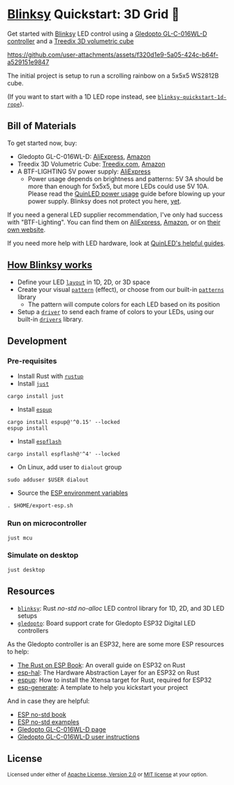 # [Blinksy][blinksy] Quickstart: 3D Grid 🌈

Get started with [Blinksy][blinksy] LED control using a [Gledopto GL-C-016WL-D controller](https://www.aliexpress.com/item/1005008707989546.html) and a [Treedix 3D volumetric cube](https://treedix.com/products/treedix-ws2812b-5050-rgb-led-light-board-led-cube-light-diy-kit-squared-led-digital-individually-addressable-5x5x5-for-children-and-teenagers-learning-compatible-with-arduino-and-raspberry-pi?variant=44841187148030)

https://github.com/user-attachments/assets/f320d1e9-5a05-424c-b64f-a529151e9847

The initial project is setup to run a scrolling rainbow on a 5x5x5 WS2812B cube.

(If you want to start with a 1D LED rope instead, see [`blinksy-quickstart-1d-rope`](https://github.com/ahdinosaur/blinksy-quickstart-1d-rope)).

## Bill of Materials

To get started now, buy:

- Gledopto GL-C-016WL-D: [AliExpress](https://www.aliexpress.com/item/1005008707989546.html), [Amazon](https://www.amazon.com/Controller-Dynamic-Lighting-Download-Addressable/dp/B0DT9QM25R)
- Treedix 3D Volumetric Cube: [Treedix.com](https://treedix.com/products/treedix-ws2812b-5050-rgb-led-light-board-led-cube-light-diy-kit-squared-led-digital-individually-addressable-5x5x5-for-children-and-teenagers-learning-compatible-with-arduino-and-raspberry-pi?variant=44841187148030), [Amazon](https://www.amazon.com/Treedix-Individually-Addressable-Teenagers-Compatible/dp/B0CGCH393Z)
- A BTF-LIGHTING 5V power supply: [AliExpress](https://www.aliexpress.com/item/32810906485.html)
  - Power usage depends on brightness and patterns: 5V 3A should be more than enough for 5x5x5, but more LEDs could use 5V 10A. Please read the [QuinLED power usage](https://quinled.info/2020/03/12/digital-led-power-usage/) guide before blowing up your power supply. Blinksy does not protect you here, [yet](https://github.com/ahdinosaur/blinksy/issues/47).

If you need a general LED supplier recommendation, I've only had success with "BTF-Lighting". You can find them on [AliExpress](https://btf-lighting.aliexpress.com/), [Amazon](https://www.amazon.com/stores/BTF-LIGHTING/BTF-LIGHTING/page/0FF60378-45DE-44E7-B0D7-8F5CD6478971), or on [their own website](https://www.btf-lighting.com/).

If you need more help with LED hardware, look at [QuinLED's helpful guides][quinled-guides].

[quinled-guides]: https://quinled.info/addressable-digital-leds/

## [How Blinksy works][how-blinksy-works]

[how-blinksy-works]: https://github.com/ahdinosaur/blinksy/#how-blinksy-works

- Define your LED [`layout`][layout] in 1D, 2D, or 3D space
- Create your visual [`pattern`][pattern] (effect), or choose from our built-in [`patterns`][patterns] library
  - The pattern will compute colors for each LED based on its position
- Setup a [`driver`][driver] to send each frame of colors to your LEDs, using our built-in [`drivers`][drivers] library.

[layout]: https://docs.rs/blinksy/0.8/blinksy/layout/index.html
[pattern]: https://docs.rs/blinksy/0.8/blinksy/pattern/index.html
[patterns]: https://docs.rs/blinksy/0.8/blinksy/patterns/index.html
[driver]: https://docs.rs/blinksy/0.8/blinksy/driver/index.html
[drivers]: https://docs.rs/blinksy/0.8/blinksy/drivers/index.html

## Development

### Pre-requisites

- Install Rust with [`rustup`][rustup]
- Install [`just`][just]

```shell
cargo install just
```

- Install [`espup`][espup]

```shell
cargo install espup@'^0.15' --locked
espup install
```

- Install [`espflash`][espflash]

```shell
cargo install espflash@'^4' --locked
```

- On Linux, add user to `dialout` group

```shell
sudo adduser $USER dialout
```

- Source the [ESP environment variables][esp-env-vars]

```shell
. $HOME/export-esp.sh
```

[rustup]: https://rustup.rs/
[just]: https://github.com/casey/just
[espup]: https://docs.esp-rs.org/book/installation/riscv-and-xtensa.html
[espflash]: https://docs.esp-rs.org/book/tooling/espflash.html
[esp-env-vars]: https://docs.esp-rs.org/book/installation/riscv-and-xtensa.html#3-set-up-the-environment-variables

### Run on microcontroller

```shell
just mcu
```

### Simulate on desktop

```shell
just desktop
```

## Resources

- [`blinksy`][blinksy]: Rust _no-std_ _no-alloc_  LED control library for 1D, 2D, and 3D LED setups
- [`gledopto`][gledopto]: Board support crate for Gledopto ESP32 Digital LED controllers

[blinksy]: https://github.com/ahdinosaur/blinksy
[gledopto]: https://github.com/ahdinosaur/blinksy/tree/main/esp/gledopto

As the Gledopto controller is an ESP32, here are some more ESP resources to help:

- [The Rust on ESP Book](https://docs.esp-rs.org/book/introduction.html): An overall guide on ESP32 on Rust
- [esp-hal](https://docs.espressif.com/projects/rust/esp-hal/1.0.0-beta.0/esp32/esp_hal/index.html): The Hardware Abstraction Layer for an ESP32 on Rust
- [espup](https://docs.esp-rs.org/book/installation/riscv-and-xtensa.html): How to install the Xtensa target for Rust, required for ESP32
- [esp-generate](https://docs.esp-rs.org/book/writing-your-own-application/generate-project/esp-generate.html): A template to help you kickstart your project

And in case they are helpful:

- [ESP no-std book](https://docs.esp-rs.org/no_std-training)
- [ESP no-std examples](https://github.com/esp-rs/no_std-training)
- [Gledopto GL-C-016WL-D page](https://www.gledopto.eu/gledopto-esp32-wled-uart_1)
- [Gledopto GL-C-016WL-D user instructions](https://www.gledopto.eu/mediafiles/anleitungen/7002-gl-c-016wl-d-eng.pdf)

## License

<sup>
Licensed under either of <a href="LICENSE-APACHE">Apache License, Version
2.0</a> or <a href="LICENSE-MIT">MIT license</a> at your option.
</sup>
